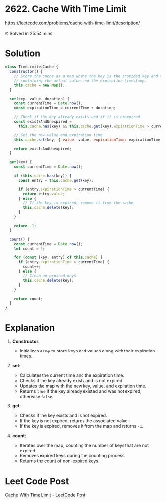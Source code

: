 # 2622. Cache With Time Limit

https://leetcode.com/problems/cache-with-time-limit/description/
</br></br>
⏰ Solved in 25:54 mins

# Solution

```js
class TimeLimitedCache {
  constructor() {
    // Store the cache as a map where the key is the provided key and the value is an object
    // containing the actual value and the expiration timestamp.
    this.cache = new Map();
  }

  set(key, value, duration) {
    const currentTime = Date.now();
    const expirationTime = currentTime + duration;

    // Check if the key already exists and if it is unexpired
    const existsAndUnexpired =
      this.cache.has(key) && this.cache.get(key).expirationTime > currentTime;

    // Set the new value and expiration time
    this.cache.set(key, { value: value, expirationTime: expirationTime });

    return existsAndUnexpired;
  }

  get(key) {
    const currentTime = Date.now();

    if (this.cache.has(key)) {
      const entry = this.cache.get(key);

      if (entry.expirationTime > currentTime) {
        return entry.value;
      } else {
        // If the key is expired, remove it from the cache
        this.cache.delete(key);
      }
    }

    return -1;
  }

  count() {
    const currentTime = Date.now();
    let count = 0;

    for (const [key, entry] of this.cache) {
      if (entry.expirationTime > currentTime) {
        count++;
      } else {
        // Clean up expired keys
        this.cache.delete(key);
      }
    }

    return count;
  }
}
```

# Explanation

1. **Constructor**:

   - Initializes a `Map` to store keys and values along with their expiration times.

2. **set**:

   - Calculates the current time and the expiration time.
   - Checks if the key already exists and is not expired.
   - Updates the map with the new key, value, and expiration time.
   - Returns `true` if the key already existed and was not expired, otherwise `false`.

3. **get**:

   - Checks if the key exists and is not expired.
   - If the key is not expired, returns the associated value.
   - If the key is expired, removes it from the map and returns `-1`.

4. **count**:
   - Iterates over the map, counting the number of keys that are not expired.
   - Removes expired keys during the counting process.
   - Returns the count of non-expired keys.

# Leet Code Post

[Cache With Time Limit - LeetCode Post](https://leetcode.com/problems/cache-with-time-limit/solutions/5592458/caching-javascript-simple-beginner-friendly/)
